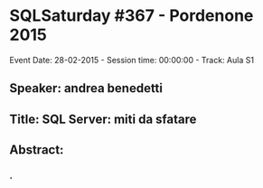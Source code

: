 # SQLSaturday #367 - Pordenone 2015
Event Date: 28-02-2015 - Session time: 00:00:00 - Track: Aula S1
## Speaker: andrea benedetti
## Title: SQL Server: miti da sfatare 
## Abstract:
### .
